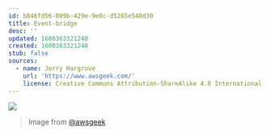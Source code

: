 ```yaml
---
id: b846fd56-009b-429e-9e0c-d5265e540d30
title: Event-bridge
desc: ''
updated: 1600363321240
created: 1600363321240
stub: false
sources:
  - name: Jerry Hargrove
    url: 'https://www.awsgeek.com/'
    license: Creative Commons Attribution-ShareAlike 4.0 International License
---
```

![](/assets/images/Amazon-EventBridge_en.jpg)
> Image from [@awsgeek](https://www.awsgeek.com/Amazon-EventBridge/)
